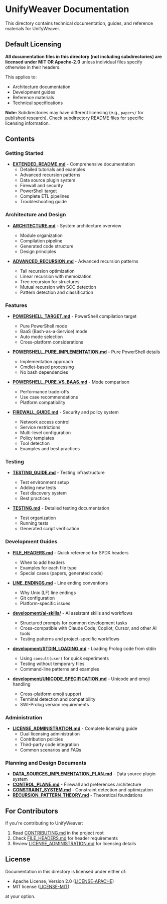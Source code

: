 <!--
SPDX-License-Identifier: MIT OR Apache-2.0
Copyright (c) 2025 John William Creighton (@s243a)
-->

# UnifyWeaver Documentation

This directory contains technical documentation, guides, and reference materials for UnifyWeaver.

## Default Licensing

**All documentation files in this directory (not including subdirectories) are licensed under MIT OR Apache-2.0** unless individual files specify otherwise in their headers.

This applies to:
- Architecture documentation
- Development guides
- Reference materials
- Technical specifications

**Note:** Subdirectories may have different licensing (e.g., `papers/` for published research). Check subdirectory README files for specific licensing information.

## Contents

### Getting Started

- **[EXTENDED_README.md](EXTENDED_README.md)** - Comprehensive documentation
  - Detailed tutorials and examples
  - Advanced recursion patterns
  - Data source plugin system
  - Firewall and security
  - PowerShell target
  - Complete ETL pipelines
  - Troubleshooting guide

### Architecture and Design

- **[ARCHITECTURE.md](ARCHITECTURE.md)** - System architecture overview
  - Module organization
  - Compilation pipeline
  - Generated code structure
  - Design principles

- **[ADVANCED_RECURSION.md](ADVANCED_RECURSION.md)** - Advanced recursion patterns
  - Tail recursion optimization
  - Linear recursion with memoization
  - Tree recursion for structures
  - Mutual recursion with SCC detection
  - Pattern detection and classification

### Features

- **[POWERSHELL_TARGET.md](POWERSHELL_TARGET.md)** - PowerShell compilation target
  - Pure PowerShell mode
  - BaaS (Bash-as-a-Service) mode
  - Auto mode selection
  - Cross-platform considerations

- **[POWERSHELL_PURE_IMPLEMENTATION.md](POWERSHELL_PURE_IMPLEMENTATION.md)** - Pure PowerShell details
  - Implementation approach
  - Cmdlet-based processing
  - No bash dependencies

- **[POWERSHELL_PURE_VS_BAAS.md](POWERSHELL_PURE_VS_BAAS.md)** - Mode comparison
  - Performance trade-offs
  - Use case recommendations
  - Platform compatibility

- **[FIREWALL_GUIDE.md](FIREWALL_GUIDE.md)** - Security and policy system
  - Network access control
  - Service restrictions
  - Multi-level configuration
  - Policy templates
  - Tool detection
  - Examples and best practices

### Testing

- **[TESTING_GUIDE.md](TESTING_GUIDE.md)** - Testing infrastructure
  - Test environment setup
  - Adding new tests
  - Test discovery system
  - Best practices

- **[TESTING.md](TESTING.md)** - Detailed testing documentation
  - Test organization
  - Running tests
  - Generated script verification

### Development Guides

- **[FILE_HEADERS.md](FILE_HEADERS.md)** - Quick reference for SPDX headers
  - When to add headers
  - Examples for each file type
  - Special cases (papers, generated code)

- **[LINE_ENDINGS.md](LINE_ENDINGS.md)** - Line ending conventions
  - Why Unix (LF) line endings
  - Git configuration
  - Platform-specific issues

- **[development/ai-skills/](development/ai-skills/)** - AI assistant skills and workflows
  - Structured prompts for common development tasks
  - Cross-compatible with Claude Code, Copilot, Cursor, and other AI tools
  - Testing patterns and project-specific workflows

- **[development/STDIN_LOADING.md](development/STDIN_LOADING.md)** - Loading Prolog code from stdin
  - Using `consult(user)` for quick experiments
  - Testing without temporary files
  - Command-line patterns and examples

- **[development/UNICODE_SPECIFICATION.md](development/UNICODE_SPECIFICATION.md)** - Unicode and emoji handling
  - Cross-platform emoji support
  - Terminal detection and compatibility
  - SWI-Prolog version requirements

### Administration

- **[LICENSE_ADMINISTRATION.md](LICENSE_ADMINISTRATION.md)** - Complete licensing guide
  - Dual licensing administration
  - Contribution policies
  - Third-party code integration
  - Common scenarios and FAQs

### Planning and Design Documents

- **[DATA_SOURCES_IMPLEMENTATION_PLAN.md](DATA_SOURCES_IMPLEMENTATION_PLAN.md)** - Data source plugin system
- **[CONTROL_PLANE.md](CONTROL_PLANE.md)** - Firewall and preferences architecture
- **[CONSTRAINT_SYSTEM.md](CONSTRAINT_SYSTEM.md)** - Constraint detection and optimization
- **[RECURSION_PATTERN_THEORY.md](RECURSION_PATTERN_THEORY.md)** - Theoretical foundations

## For Contributors

If you're contributing to UnifyWeaver:

1. Read [CONTRIBUTING.md](../CONTRIBUTING.md) in the project root
2. Check [FILE_HEADERS.md](FILE_HEADERS.md) for header requirements
3. Review [LICENSE_ADMINISTRATION.md](LICENSE_ADMINISTRATION.md) for licensing details

## License

Documentation in this directory is licensed under either of:

* Apache License, Version 2.0 ([LICENSE-APACHE](../LICENSE-APACHE))
* MIT license ([LICENSE-MIT](../LICENSE-MIT))

at your option.